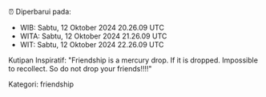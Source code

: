 ⏰ Diperbarui pada:
- WIB: Sabtu, 12 Oktober 2024 20.26.09 UTC
- WITA: Sabtu, 12 Oktober 2024 21.26.09 UTC
- WIT: Sabtu, 12 Oktober 2024 22.26.09 UTC

Kutipan Inspiratif:
"Friendship is a mercury drop. If it is dropped. Impossible to recollect. So do not drop your friends!!!!"


Kategori: friendship

